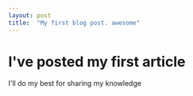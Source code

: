 ```yaml
---
layout: post
title:  "My first blog post. awesome"
---
```


# I've posted my first article

I'll do my best for sharing my knowledge

